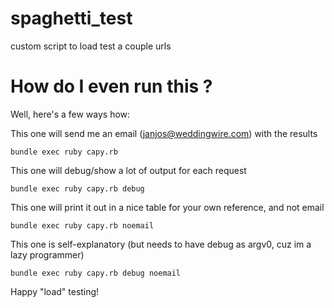 # spaghetti_test
custom script to load test a couple urls

# How do I even run this ?

 Well, here's a few ways how:
 
 This one will send me an email (janjos@weddingwire.com) with the results
 
 `bundle exec ruby capy.rb`
 
 This one will debug/show a lot of output for each request
 
 `bundle exec ruby capy.rb debug`
 
 This one will print it out in a nice table for your own reference, and not email
 
 `bundle exec ruby capy.rb noemail`
 
 This one is self-explanatory (but needs to have debug as argv0, cuz im a lazy programmer)
 
 `bundle exec ruby capy.rb debug noemail`
 
 Happy "load" testing!
